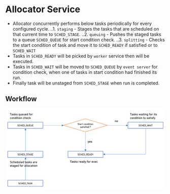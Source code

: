 # Allocator Service
- Allocator concurrently performs below tasks periodically for every configured cycle.
..1. `staging` - Stages the tasks that are scheduled on that current time to `SCHED_STAGE`.
..2. `queuing` - Pushes the staged tasks to a queue `SCHED_QUEUE` for start condition check.
..3. `splitting` - Checks the start condition of task and move it to `SCHED_READY` if satisfied or to `SCHED_WAIT`
- Tasks in `SCHED_READY` will be picked by `worker` service then will be executed.
- Tasks in `SCHED_WAIT` will be moved to `SCHED_QUEUE` by `event server` for condition check, when one of tasks in start condition had finished its run.
- Finally task will be unstaged from `SCHED_STAGE` when run is completed.

## Workflow
![allocator workflow img](../../../img/allocator_workflow.png)